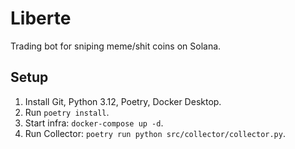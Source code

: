 # Liberte
Trading bot for sniping meme/shit coins on Solana.

## Setup
1. Install Git, Python 3.12, Poetry, Docker Desktop.
2. Run `poetry install`.
3. Start infra: `docker-compose up -d`.
4. Run Collector: `poetry run python src/collector/collector.py`.
